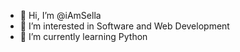 - 👋 Hi, I’m @iAmSella
- 👀 I’m interested in Software and Web Development
- 🌱 I’m currently learning Python

<!---
iAmSella/iAmSella is a ✨ special ✨ repository because its `README.md` (this file) appears on your GitHub profile.
You can click the Preview link to take a look at your changes.
--->
